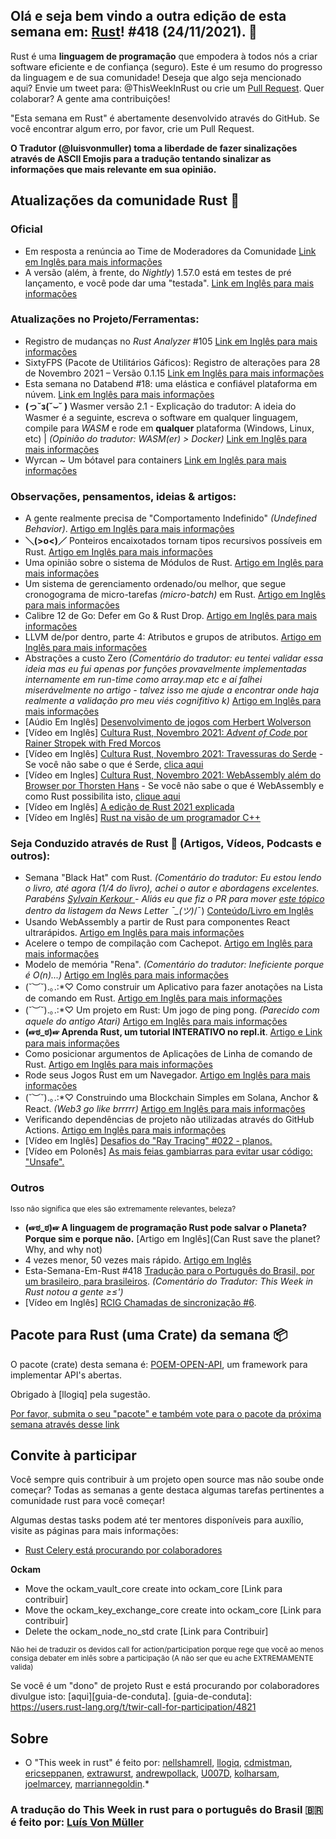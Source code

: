 ## Olá e seja bem vindo a outra edição de esta semana em: [Rust](https://www.rust-lang.org/)! #418 (24/11/2021). 🌟

Rust é uma **linguagem de programação** que empodera à todos nós a criar software eficiente e de confiança (seguro).
Este é um resumo do progresso da linguagem e de sua comunidade! Deseja que algo seja mencionado aqui? Envie um tweet para: @ThisWeekInRust ou crie um [Pull Request](https://github.com/rust-lang/this-week-in-rust/pulls).
Quer colaborar? A gente ama contribuições!

"Esta semana em Rust" é abertamente desenvolvido através do GitHub. Se você encontrar algum erro, por favor, crie um Pull Request.

**O Tradutor (@luisvonmuller) toma a liberdade de fazer sinalizações através de ASCII Emojis para a tradução tentando sinalizar as informações que mais relevante em sua opinião.**

## Atualizações da comunidade Rust 🦀

### Oficial
* Em resposta a renúncia ao Time de Moderadores da Comunidade [Link em Inglês para mais informações](https://blog.rust-lang.org/inside-rust/2021/11/25/in-response-to-the-moderation-team-resignation.html)
* A versão (além, à frente, do _Nightly_) 1.57.0 está em testes de pré lançamento, e você pode dar uma "testada". [Link em Inglês para mais informações](https://blog.rust-lang.org/inside-rust/2021/11/30/1.57.0-prerelease.html)

### Atualizações no Projeto/Ferramentas:
* Registro de mudanças no _Rust Analyzer_ #105 [Link em Inglês para mais informações](https://rust-analyzer.github.io//thisweek/2021/11/29/changelog-105.html)
* SixtyFPS (Pacote de Utilitários Gáficos): Registro de alterações para 28 de Novembro 2021 – Versão 0.1.15 [Link em Inglês para mais informações](https://sixtyfps.io/thisweek/2021-11-29.html)
* Esta semana no Databend #18: uma elástica e confiável plataforma em núvem. [Link em Inglês para mais informações](https://weekly.databend.rs/2021-12-01-databend-weekly/)
* **(っ˘з(˘⌣˘ )** Wasmer versão 2.1 - Explicação do tradutor: A ideia do Wasmer é a seguinte, escreva o software em qualquer linguagem, compile para *_WASM_* e rode em **qualquer** plataforma (Windows, Linux, etc) | _(Opinião do tradutor: WASM(er) > Docker)_ [Link em Inglês para mais informações](https://wasmer.io/posts/wasmer-2.1)
* Wyrcan ~ Um bótavel para containers [Link em Inglês para mais informações](https://gitlab.com/wyrcan/wyrcan/-/tree/v1.0.0)

### Observações, pensamentos, ideias & artigos:
* A gente realmente precisa de "Comportamento Indefinido" _(Undefined Behavior)_. [Artigo em Inglês para mais informações](https://www.ralfj.de/blog/2021/11/24/ub-necessary.html)
* **＼(>o<)／** Ponteiros encaixotados tornam tipos recursivos possíveis em Rust. [Artigo em Inglês para mais informações](https://blog.knoldus.com/box-pointers-in-rust-make-recursive-types-possible/)
* Uma opinião sobre o sistema de Módulos de Rust. [Artigo em Inglês para mais informações](https://matklad.github.io//2021/11/27/notes-on-module-system.html)
* Um sistema de gerenciamento ordenado/ou melhor, que segue cronogograma de micro-tarefas _(micro-batch)_ em Rust. [Artigo em Inglês para mais informações](https://njk.onl/blog/gaffer.html)
* Calibre 12 de Go: Defer em Go & Rust Drop. [Artigo em Inglês para mais informações](https://dev.to/mark_saward/go-footguns-go-defer-and-rust-drop-17af)
* LLVM de/por dentro, parte 4: Atributos e grupos de atributos. [Artigo em Inglês para mais informações](https://blog.yossarian.net/2021/11/29/LLVM-internals-part-4-attributes-and-attribute-groups)
* Abstrações a custo Zero _(Comentário do tradutor: eu tentei validar essa ideia mas eu fui apenas por funções provavelmente implementadas internamente em run-time como array.map etc e aí falhei miserávelmente no artigo - talvez isso me ajude a encontrar onde haja realmente a validação pro meu viés cognifitivo k)_ [Artigo em Inglês para mais informações](https://dev.to/daniel1in/zero-cost-abstractions-in-rust-5e41)
* [Aúdio Em Inglês] [Desenvolvimento de jogos com Herbert Wolverson](https://rustacean-station.org/episode/048-herbert-wolverson/)
* [Vídeo em Inglês] [Cultura Rust, Novembro 2021: _Advent of Code_ por Rainer Stropek with Fred Morcos](https://www.youtube.com/watch?v=bejThbzAYOA)
* [Vídeo em Inglês] [Cultura Rust, Novembro 2021: Travessuras do Serde](https://www.youtube.com/watch?v=bejThbzAYOA) - Se você não sabe o que é Serde, [clica aqui](https://serde.rs/)
* [Vídeo em Ingles] [Cultura Rust, Novembro 2021: WebAssembly além do Browser por Thorsten Hans](https://www.youtube.com/watch?v=bejThbzAYOA) - Se você não sabe o que é WebAssembly e como Rust possibilita isto, [clique aqui](https://rustwasm.github.io/docs/book/)
* [Vídeo em Inglês] [A edição de Rust 2021 explicada](https://www.youtube.com/watch?v=uIeIBlB0JFw)
* [Vídeo em Inglês] [Rust na visão de um programador C++](https://www.youtube.com/watch?v=DGbsHENouy4)

### Seja Conduzido através de Rust 🦀 (Artigos, Vídeos, Podcasts e outros):
* Semana "Black Hat" com Rust. _(Comentário do tradutor: Eu estou lendo o livro, até agora (1/4 do livro), achei o autor e abordagens excelentes. Parabéns [Sylvain Kerkour ](https://github.com/skerkour) - Aliás eu que fiz o PR para mover [este tópico](https://github.com/rust-lang/this-week-in-rust/pull/2665) dentro da listagem da News Letter ¯\_(ツ)_/¯) [Conteúdo/Livro em Inglês](https://kerkour.com/black-hat-rust-week-2021/)
* Usando WebAssembly a partir de Rust para componentes React ultrarápidos. [Artigo em Inglês para mais informações](https://www.joshfinnie.com/blog/using-webassembly-created-in-rust-for-fast-react-components/)
* Acelere o tempo de compilação com Cachepot. [Artigo em Inglês para mais informações](https://kflansburg.com/posts/rust-cachepot/)
* Modelo de memória "Rena". _(Comentário do tradutor: Ineficiente porque é O(n)...)_ [Artigo em Inglês para mais informações](https://veera.app/rena%27s_memory_model.html)
* (˘︶˘).｡.:*♡ Como construir um Aplicativo para fazer anotações na Lista de comando em Rust. [Artigo em Inglês para mais informações](https://levelup.gitconnected.com/how-to-build-a-note-taking-command-line-application-with-rust-part-1-34b9cd5be6b9)
* (˘︶˘).｡.:*♡ Um projeto em Rust: Um jogo de ping pong. _(Parecido com aquele do antigo Atari)_ [Artigo em Inglês para mais informações](https://phychic-owl.medium.com/rust-project-ping-pong-game-665766cc45ed)
* **(☞ಠ_ಠ)☞ Aprenda Rust, um tutorial INTERATIVO no repl.it**. [Artigo e Link para mais informações](https://www.freecodecamp.org/news/rust-in-replit/)
* Como posicionar argumentos de Aplicações de Linha de comando de Rust. [Artigo em Inglês para mais informações](https://kerkour.com/rust-position-independent-shellcode/)
* Rode seus Jogos Rust em um Navegador. [Artigo em Inglês para mais informações](https://medium.com/pragmatic-programmers/run-your-rust-games-in-a-browser-ceea86b04616)
* (˘︶˘).｡.:*♡ Construindo uma Blockchain Simples em Solana, Anchor & React. _(Web3 go like brrrrr)_ [Artigo em Inglês para mais informações](https://dev.to/fndomendez/building-a-simple-on-chain-point-of-sale-with-solana-anchor-and-react-859)
* Verificando dependências de projeto não utilizadas através do GitHub Actions. [Artigo em Inglês para mais informações](https://erayerdin.com/checking-unused-dependencies-in-a-rust-project-with-github-actions-ckwm3yov901cwlvs1h48z54xi)
* [Vídeo em Inglês] [Desafios do "Ray Tracing" #022 - planos.](https://www.youtube.com/watch?v=4y1aRPiH9Ko)
* [Vídeo em Polonês] [As mais feias gambiarras para evitar usar código: "Unsafe".](https://www.youtube.com/watch?v=q2lWUmAKsVQ)

### Outros
<small> Isso não significa que eles são extremamente relevantes, beleza? </small>
* **(☞ಠ_ಠ)☞ A linguagem de programação Rust pode salvar o Planeta? Porque sim e porque não.** [Artigo em Inglês](Can Rust save the planet? Why, and why not)
* 4 vezes menor, 50 vezes mais rápido. [Artigo em Inglês](https://blog.asciinema.org/post/smaller-faster/)
* Esta-Semana-Em-Rust #418 [Tradução para o Português do Brasil, por um brasileiro, para brasileiros](https://github.com/luisvonmuller/Esta-Semana-Em-Rust/blob/main/%23418.md). _(Comentário do Tradutor: This Week in Rust notou a gente ≥≤')_
* [Vídeo em Inglês] [RCIG Chamadas de sincronização #6](https://www.youtube.com/watch?v=pQmL71xAzIk). 


## Pacote para Rust (uma Crate) da semana 📦

O pacote (crate) desta semana é: [POEM-OPEN-API](https://crates.io/crates/poem-openapi), um framework para implementar API's abertas.

Obrigado à [llogiq] pela sugestão.

[Por favor, submita o seu "pacote" e também vote para o pacote da próxima semana através desse link](https://users.rust-lang.org/t/crate-of-the-week/2704)

## Convite à participar

Você sempre quis contribuir à um projeto open source mas não soube onde começar? Todas as semanas a gente destaca algumas tarefas pertinentes a comunidade rust para você começar!

Algumas destas tasks podem até ter mentores disponíveis para auxílio, visite as páginas para mais informações:
* [Rust Celery está procurando por colaboradores](https://github.com/rusty-celery/rusty-celery)

**Ockam**
* Move the ockam_vault_core create into ockam_core [Link para contribuir]
* Move the ockam_key_exchange_core create into ockam_core [Link para contribuir]
* Delete the ockam_node_no_std crate [Link para Contribuir]

<small> Não hei de traduzir os devidos call for action/participation porque rege que você ao menos consiga debater em inlês sobre a participação (A não ser que eu ache EXTREMAMENTE valida)</small>

Se você é um "dono" de projeto Rust e está procurando por colaboradores divulgue isto: [aqui][guia-de-conduta].
[guia-de-conduta]: https://users.rust-lang.org/t/twir-call-for-participation/4821

## Sobre
* O "This week in rust" é feito por: [nellshamrell](https://github.com/nellshamrell), [llogiq](https://github.com/llogiq), [cdmistman](https://github.com/cdmistman), [ericseppanen](https://github.com/ericseppanen), [extrawurst](https://github.com/extrawurst), [andrewpollack](https://github.com/andrewpollack), [U007D](https://github.com/U007D), [kolharsam](https://github.com/kolharsam), [joelmarcey](https://github.com/joelmarcey), [marriannegoldin](https://github.com/marriannegoldin).*

 ### A tradução do This Week in rust para o português do Brasil 🇧🇷 é feito por: [Luís Von Müller](github.com/luisvonmuller) 

